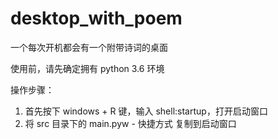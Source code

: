 # desktop_with_poem
一个每次开机都会有一个附带诗词的桌面

使用前，请先确定拥有 python 3.6 环境

操作步骤：
1. 首先按下 windows + R 键，输入 shell:startup，打开启动窗口
2. 将 src 目录下的 main.pyw - 快捷方式 复制到启动窗口

